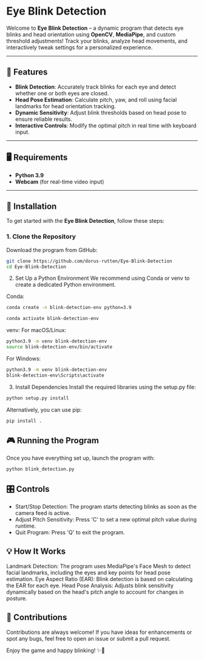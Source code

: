 # Eye Blink Detection

Welcome to **Eye Blink Detection** – a dynamic program that detects eye blinks and head orientation using **OpenCV**, **MediaPipe**, and custom threshold adjustments! Track your blinks, analyze head movements, and interactively tweak settings for a personalized experience.

---

## 🌟 Features

- **Blink Detection**: Accurately track blinks for each eye and detect whether one or both eyes are closed.
- **Head Pose Estimation**: Calculate pitch, yaw, and roll using facial landmarks for head orientation tracking.
- **Dynamic Sensitivity**: Adjust blink thresholds based on head pose to ensure reliable results.
- **Interactive Controls**: Modify the optimal pitch in real time with keyboard input.

---

## 🖥️ Requirements

- **Python 3.9**
- **Webcam** (for real-time video input)

---

## 🚀 Installation

To get started with the **Eye Blink Detection**, follow these steps:

### 1. Clone the Repository

Download the program from GitHub:

```bash
git clone https://github.com/dorus-rutten/Eye-Blink-Detection
cd Eye-Blink-Detection
```
2. Set Up a Python Environment
We recommend using Conda or venv to create a dedicated Python environment.

Conda:
```bash
conda create -n blink-detection-env python=3.9
```
```bash
conda activate blink-detection-env
```
venv:
For macOS/Linux:

```bash
python3.9 -m venv blink-detection-env
source blink-detection-env/bin/activate
```
For Windows:

```bash
python3.9 -m venv blink-detection-env
blink-detection-env\Scripts\activate
```
3. Install Dependencies
Install the required libraries using the setup.py file:

```bash
python setup.py install
```
Alternatively, you can use pip:

```bash
pip install .
```
## 🎮 Running the Program
Once you have everything set up, launch the program with:

```bash
python blink_detection.py
```
## 🎛️ Controls
- Start/Stop Detection: The program starts detecting blinks as soon as the camera feed is active.
- Adjust Pitch Sensitivity: Press 'C' to set a new optimal pitch value during runtime.
- Quit Program: Press 'Q' to exit the program.
## 💡 How It Works
Landmark Detection: The program uses MediaPipe's Face Mesh to detect facial landmarks, including the eyes and key points for head pose estimation.
Eye Aspect Ratio (EAR): Blink detection is based on calculating the EAR for each eye.
Head Pose Analysis: Adjusts blink sensitivity dynamically based on the head's pitch angle to account for changes in posture.
## 💬 Contributions
Contributions are always welcome! If you have ideas for enhancements or spot any bugs, feel free to open an issue or submit a pull request.

Enjoy the game and happy blinking! ✨👀
